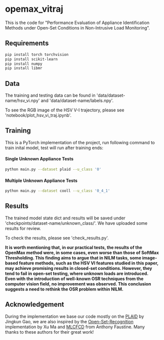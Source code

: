 # opemax_vitraj

This is the code for "Performance Evaluation of Appliance Identification Methods under Open-Set Conditions in Non-Intrusive Load Monitoring".

## Requirements
```bash
pip install torch torchvision
pip install scikit-learn
pip install numpy
pip install libmr

```
## Data
The training and testing data can be found in 'data/dataset-name/hsv_vi.npy' and 'data/dataset-name/labels.npy'.

To see the RGB image of the HSV V-I trajectory, please see 'notebook/plot_hsv_vi_traj.ipynb'.

## Training

This is a PyTorch implementation of the project, run following command to train inital model, test will run after training ends:

#### Single Unknown Appliance Tests
```bash
python main.py --dataset plaid --u_class '0'
```
#### Multiple Unknown Appliance Tests
```bash
python main.py --dataset cooll --u_class '0_4_1'
```
## Results

The trained model state dict and results will be saved under 'checkpoints/dataset-name/unknown_class/'. We have uploaded some results for review.

To check the results, please see 'check_results.py'.

**It is worth mentioning that, in our practical tests, the results of the OpenMax method were, in some cases, even worse than those of SoftMax Thresholding. This finding aims to argue that in NILM tasks, some image-based feature methods, such as the HSV VI features studied in this paper, may achieve promising results in closed-set conditions. However, they tend to fail in open-set testing, where unknown loads are introduced. Even with the introduction of well-known OSR techniques from the computer vision field, no improvement was observed. This conclusion suggests a need to rethink the OSR problem within NILM.**

## Acknowledgement
During the implementation we base our code mostly on the [PLAID](https://github.com/jingkungao/PLAID) by Jingkun Gao, we are also inspired by the [Open-Set-Recognition](https://github.com/ma-xu/Open-Set-Recognition) implementation by Xu Ma and [MLCFCD](https://github.com/sambaiga/MLCFCD) from Anthony Faustine. Many thanks to these authors for their great work!

